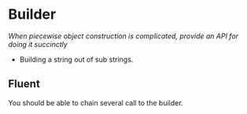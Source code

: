 # Builder

_When piecewise object construction is complicated, provide an API for doing it succinctly_

* Building a string out of sub strings.

## Fluent

You should be able to chain several call to the builder.

